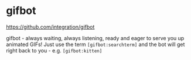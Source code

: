 # gifbot

https://github.com/integration/gifbot

gifbot - always waiting, always listening, ready and eager to serve you up animated GIFs! Just use the term `[gifbot:searchterm]` and the bot will get right back to you - e.g. `[gifbot:kitten]`
